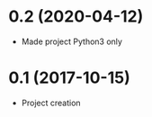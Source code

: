 0.2 (2020-04-12)
================
- Made project Python3 only

0.1 (2017-10-15)
================
 - Project creation
